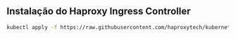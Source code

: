 ## Instalação do Haproxy Ingress Controller

```bash
kubectl apply -f https://raw.githubusercontent.com/haproxytech/kubernetes-ingress/v1.8/deploy/haproxy-ingress.yaml
```